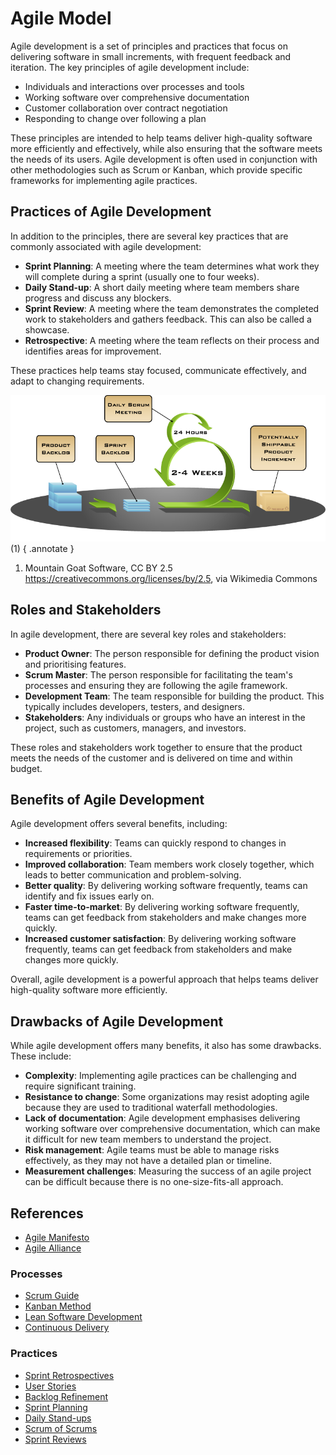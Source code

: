 # Agile Model

Agile development is a set of principles and practices that focus on delivering software in small increments, with frequent feedback and iteration. The key principles of agile development include:

- Individuals and interactions over processes and tools
- Working software over comprehensive documentation
- Customer collaboration over contract negotiation
- Responding to change over following a plan

These principles are intended to help teams deliver high-quality software more efficiently and effectively, while also ensuring that the software meets the needs of its users. Agile development is often used in conjunction with other methodologies such as Scrum or Kanban, which provide specific frameworks for implementing agile practices.

## Practices of Agile Development

In addition to the principles, there are several key practices that are commonly associated with agile development:

- **Sprint Planning**: A meeting where the team determines what work they will complete during a sprint (usually one to four weeks).
- **Daily Stand-up**: A short daily meeting where team members share progress and discuss any blockers.
- **Sprint Review**: A meeting where the team demonstrates the completed work to stakeholders and gathers feedback. This can also be called a showcase.
- **Retrospective**: A meeting where the team reflects on their process and identifies areas for improvement.

These practices help teams stay focused, communicate effectively, and adapt to changing requirements.

![Scrum](./images/Scrum.png)(1)
{ .annotate }

1. Mountain Goat Software, CC BY 2.5 <https://creativecommons.org/licenses/by/2.5>, via Wikimedia Commons

## Roles and Stakeholders

In agile development, there are several key roles and stakeholders:

- **Product Owner**: The person responsible for defining the product vision and prioritising features.
- **Scrum Master**: The person responsible for facilitating the team's processes and ensuring they are following the agile framework.
- **Development Team**: The team responsible for building the product. This typically includes developers, testers, and designers.
- **Stakeholders**: Any individuals or groups who have an interest in the project, such as customers, managers, and investors.

These roles and stakeholders work together to ensure that the product meets the needs of the customer and is delivered on time and within budget.

## Benefits of Agile Development

Agile development offers several benefits, including:

- **Increased flexibility**: Teams can quickly respond to changes in requirements or priorities.
- **Improved collaboration**: Team members work closely together, which leads to better communication and problem-solving.
- **Better quality**: By delivering working software frequently, teams can identify and fix issues early on.
- **Faster time-to-market**: By delivering working software frequently, teams can get feedback from stakeholders and make changes more quickly.
- **Increased customer satisfaction**: By delivering working software frequently, teams can get feedback from stakeholders and make changes more quickly.

Overall, agile development is a powerful approach that helps teams deliver high-quality software more efficiently.

## Drawbacks of Agile Development

While agile development offers many benefits, it also has some drawbacks. These include:

- **Complexity**: Implementing agile practices can be challenging and require significant training.
- **Resistance to change**: Some organizations may resist adopting agile because they are used to traditional waterfall methodologies.
- **Lack of documentation**: Agile development emphasises delivering working software over comprehensive documentation, which can make it difficult for new team members to understand the project.
- **Risk management**: Agile teams must be able to manage risks effectively, as they may not have a detailed plan or timeline.
- **Measurement challenges**: Measuring the success of an agile project can be difficult because there is no one-size-fits-all approach.

## References

- [Agile Manifesto](https://agilemanifesto.org/)
- [Agile Alliance](https://www.agilealliance.org/)

### Processes
- [Scrum Guide](https://scrumguides.org/scrum-guide.html)
- [Kanban Method](https://kanbantool.com/blog/what-is-kanban/)
- [Lean Software Development](https://www.amazon.com/Lean-Software-Development-Building-Measure/dp/0321350846)
- [Continuous Delivery](https://continuousdelivery.com/)

### Practices

- [Sprint Retrospectives](https://www.scrumalliance.org/community/articles/2017/december/sprint-retrospectives-the-most-important-meeting-in-agile)
- [User Stories](https://www.mountaingoatsoftware.com/blog/user-stories-explained)
- [Backlog Refinement](https://www.scrumalliance.org/community/articles/2017/december/backlog-refinement)
- [Sprint Planning](https://www.scrumalliance.org/community/articles/2017/december/sprint-planning)
- [Daily Stand-ups](https://www.scrumalliance.org/community/articles/2017/december/daily-stand-ups)
- [Scrum of Scrums](https://www.scrumalliance.org/community/articles/2017/december/scrum-of-scrums)
- [Sprint Reviews](https://www.scrumalliance.org/community/articles/2017/december/sprint-reviews)



